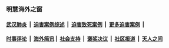 
### 明慧海外之窗

####  [武汉肺炎](indexes/365.md?t=05160400) &nbsp;|&nbsp;  [迫害案例综述](indexes/328.md?t=05160400) &nbsp;|&nbsp; [迫害致死案例](indexes/277.md?t=05160400)  &nbsp;|&nbsp; [更多迫害案例](indexes/81.md?t=05160400)  &nbsp;|&nbsp; 
####  [时事评论](indexes/19.md?t=05160400) &nbsp;|&nbsp; [海外简讯](indexes/245.md?t=05160400)&nbsp;|&nbsp;  [社会支持](indexes/140.md?t=05160400) &nbsp;|&nbsp; [褒奖决议](indexes/282.md?t=05160400) &nbsp;|&nbsp; [社区报道](indexes/91.md?t=05160400)  &nbsp;|&nbsp; [天人之间](indexes/78.md?t=05160400) 

